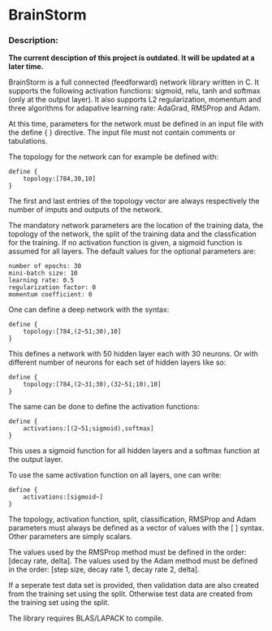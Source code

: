 
# BrainStorm

### Description:

**The current desciption of this project is outdated. It will be updated at a later time.**

BrainStorm is a full connected (feedforward) network library written in C. It supports the following activation functions: sigmoid, relu, tanh and softmax (only at the output layer). It also supports L2 regularization, momentum and three algorithms for adapative learning rate: AdaGrad, RMSProp and Adam.

At this time, parameters for the network must be defined in an input file with the define { } directive. The input file must not contain comments or tabulations. 

The topology for the network can for example be defined with:

```
define {
    topology:[784,30,10]
}
```
The first and last entries of the topology vector are always respectively the number of imputs and outputs of the network.

The mandatory network parameters are the location of the training data, the topology of the network, the split of the training data and the classfication for the training. If no activation function is given, a sigmoid function is assumed for all layers. The default values for the optional parameters are:

```
number of epochs: 30
mini-batch size: 10
learning rate: 0.5
regularization factor: 0
momentum coefficient: 0
```

One can define a deep network with the syntax:
```
define {
    topology:[784,(2~51;30),10]
}
```
This defines a network with 50 hidden layer each with 30 neurons.  Or with different number of neurons for each set of hidden layers like so:
```
define {
    topology:[784,(2~31;30),(32~51;10),10]
}
```

The same can be done to define the activation functions:
```
define {
    activations:[(2~51;sigmoid),softmax]
}
```
This uses a sigmoid function for all hidden layers and a softmax function at the output layer.

To use the same activation function on all layers, one can write:

```
define {
    activations:[sigmoid~]
}
```

The topology, activation function, split, classification, RMSProp and Adam parameters must always be defined as a vector of values with the [ ] syntax. Other parameters are simply scalars.

The values used by the RMSProp method must be defined in the order: [decay rate, delta].
The values used by the Adam method must be defined in the order: [step size, decay rate 1, decay rate 2, delta].

If a seperate test data set is provided, then validation data are also created from the training set using the split. Otherwise test data are created from the training set using the split.

The library requires BLAS/LAPACK to compile.

